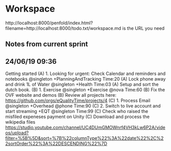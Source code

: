 # Workspace 
http://localhost:8000/penfold/index.html?filename=http://localhost:8000/todo.txt/workspace.md is the URL you need 
##  Notes from current sprint 


## 24/06/19 09:36 
Getting started 
(A) 1. Looking for urgent: Check Calendar and reminders and notebooks  @singleton +PlanningAndTracking Time:20
(A) Lock phone away and drink 1L of Water @singleton +Health Time:03
(A) Setup and sort the dutch book. 
(B) 1. Exercise @singleton +Exercise @nova  Time:60 
(B) Fix the OVF website and demos
(B) Review all projects here: https://github.com/orgs/eQualityTime/projects/4
(C) 1. Process Email @singleton +Overhead @phone  Time:90
(C) 2. Switch to live account and start streaming +EQT @singleton Time:99
(C) Check who raised the misfiled expeneses payment on Unity
(C) Download and process the wikipedia files https://studio.youtube.com/channel/UC4DUmGMOWnrf4VH3kLw6P2A/videos/upload?filter=%5B%5D&sort=%7B%22columnType%22%3A%22date%22%2C%22sortOrder%22%3A%22DESCENDING%22%7D

